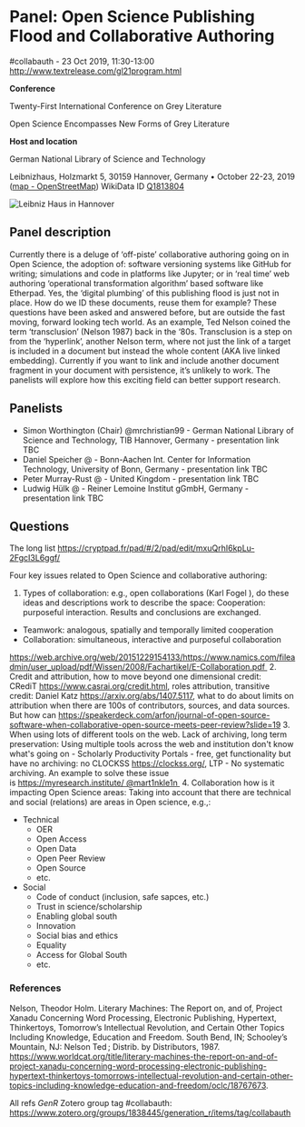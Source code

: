# Panel: Open Science Publishing Flood and Collaborative Authoring

#collabauth - 23 Oct 2019, 11:30-13:00 http://www.textrelease.com/gl21program.html

**Conference**

Twenty-First International Conference on Grey Literature

Open Science Encompasses New Forms of Grey Literature

**Host and location**

German National Library of Science and Technology

Leibnizhaus, Holzmarkt 5, 30159 Hannover, Germany • October 22-23, 2019 ([map - OpenStreetMap](https://www.openstreetmap.org/search?query=Leibnizhaus%2C%20Holzmarkt%205%2C%20Hannover#map=19/52.37141/9.73223)) WikiData ID [Q1813804](https://www.wikidata.org/wiki/Q1813804)

![Leibniz Haus in Hannover](https://upload.wikimedia.org/wikipedia/commons/1/1c/Leibniz_Haus_2008.jpg "Leibniz Haus in Hannover")

## Panel description

Currently there is a deluge of ‘off-piste’ collaborative authoring going on in Open Science, the adoption of: software versioning systems like GitHub for writing; simulations and code in platforms like Jupyter; or in ‘real time’ web authoring ‘operational transformation algorithm’ based software like Etherpad. Yes, the ‘digital plumbing’ of this publishing flood is just not in place. How do we ID these documents, reuse them for example? These questions have been asked and answered before, but are outside the fast moving, forward looking tech world. As an example, Ted Nelson coined the term ‘transclusion’ (Nelson 1987) back in the ‘80s. Transclusion is a step on from the ‘hyperlink’, another Nelson term, where not just the link of a target is included in a document but instead the whole content (AKA live linked embedding). Currently if you want to link and include another document fragment in your document with persistence, it’s unlikely to work. The panelists will explore how this exciting field can better support research.

## Panelists

 - Simon Worthington (Chair) @mrchristian99 - German National Library of Science and Technology, TIB Hannover, Germany - presentation link TBC
 - Daniel Speicher @ - Bonn-Aachen Int. Center for Information Technology, University of Bonn, Germany - presentation link TBC
 - Peter Murray-Rust @ - United Kingdom - presentation link TBC
 - Ludwig Hülk @ - Reiner Lemoine Institut gGmbH, Germany - presentation link TBC
 
## Questions

The long list https://cryptpad.fr/pad/#/2/pad/edit/mxuQrhI6kpLu-2FgcI3L6ggf/

Four key issues related to Open Science and collaborative authoring:

 1. Types of collaboration: e.g., open collaborations (Karl Fogel ), do these ideas and descriptions work to describe the space:
Cooperation: purposeful interaction. Results and conclusions are exchanged.

 - Teamwork: analogous, spatially and temporally limited cooperation
 - Collaboration: simultaneous, interactive and purposeful collaboration

https://web.archive.org/web/20151229154133/https://www.namics.com/fileadmin/user_upload/pdf/Wissen/2008/Fachartikel/E-Collaboration.pdf 
 2. Credit and attribution, how to move beyond one dimensional credit: CRediT https://www.casrai.org/credit.html, roles attribution, transitive credit: Daniel Katz https://arxiv.org/abs/1407.5117, what to do about limits on attribution when there are 100s of contributors, sources, and data sources. But how can https://speakerdeck.com/arfon/journal-of-open-source-software-when-collaborative-open-source-meets-peer-review?slide=19
 3. When using lots of different tools on the web. Lack of archiving, long term preservation: Using multiple tools across the web and institution don't know what's going on - Scholarly Productivity Portals - free, get functionality but have no archiving: no CLOCKSS https://clockss.org/, LTP - No systematic archiving. An example to solve these issue is https://myresearch.institute/ @mart1nkle1n 
 4. Collaboration how is it impacting Open Science areas: Taking into account that there are technical and social (relations) are areas in Open science, e.g.,:
 - Technical
   - OER
   - Open Access
   - Open Data
   - Open Peer Review
   - Open Source
   - etc.
 - Social
   - Code of conduct (inclusion, safe sapces, etc.)
   - Trust in science/scholarship
   - Enabling global south
   - Innovation
   - Social bias and ethics
   - Equality
   - Access for Global South 
   - etc.

### References

Nelson, Theodor Holm. Literary Machines: The Report on, and of, Project Xanadu Concerning Word Processing, Electronic Publishing, Hypertext, Thinkertoys, Tomorrow’s Intellectual Revolution, and Certain Other Topics Including Knowledge, Education and Freedom. South Bend, IN; Schooley’s Mountain, NJ: Nelson Ted ; Distrib. by Distributors, 1987. https://www.worldcat.org/title/literary-machines-the-report-on-and-of-project-xanadu-concerning-word-processing-electronic-publishing-hypertext-thinkertoys-tomorrows-intellectual-revolution-and-certain-other-topics-including-knowledge-education-and-freedom/oclc/18767673.

All refs *GenR* Zotero group tag #collabauth: https://www.zotero.org/groups/1838445/generation_r/items/tag/collabauth
 


 
 




